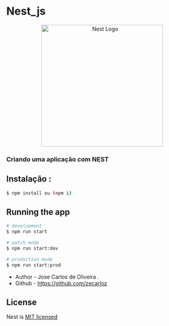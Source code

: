 # Nest_js
<p align="center">
  <a href="http://nestjs.com/" target="blank"><img src="https://nestjs.com/img/logo_text.svg" width="320" alt="Nest Logo" /></a>
</p>

[circleci-image]: https://img.shields.io/circleci/build/github/nestjs/nest/master?token=abc123def456
[circleci-url]: https://circleci.com/gh/nestjs/nest

  

### Criando uma aplicação com NEST
## Instalação :

```bash
$ npm install ou (npm i)
```

## Running the app

``` bash
# development
$ npm run start 

# watch mode
$ npm run start:dev

# production mode
$ npm run start:prod
```
- Author - Jose Carlos de Oliveira .
- Github - https://github.com/zecarloz

## License

Nest is [MIT licensed](LICENSE)
